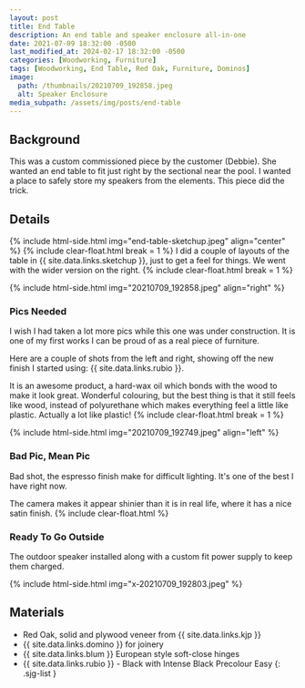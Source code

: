 ```yaml
---
layout: post
title: End Table
description: An end table and speaker enclosure all-in-one
date: 2021-07-09 18:32:00 -0500
last_modified_at: 2024-02-17 18:32:00 -0500
categories: [Woodworking, Furniture]
tags: [Woodworking, End Table, Red Oak, Furniture, Dominos]
image:
  path: /thumbnails/20210709_192858.jpeg
  alt: Speaker Enclosure
media_subpath: /assets/img/posts/end-table
---
```

## Background

This was a custom commissioned piece by the customer (Debbie). She wanted an end table to fit just right by the sectional near the pool. I wanted a place to safely store my speakers from the elements. This piece did the trick.

## Details

{% include html-side.html img="end-table-sketchup.jpeg" align="center" %}
{% include clear-float.html break = 1 %}
I did a couple of layouts of the table in {{ site.data.links.sketchup }}, just to get a feel for things. We went with the wider version on the right.
{% include clear-float.html break = 1 %}

{% include html-side.html img="20210709_192858.jpeg" align="right" %}

### Pics Needed

I wish I had taken a lot more pics while this one was under construction. It is one of my first works I can be proud of as a real piece of furniture.

Here are a couple of shots from the left and right, showing off the new finish I started using: {{ site.data.links.rubio }}.

It is an awesome product, a hard-wax oil which bonds with the wood to make it look great. Wonderful colouring, but the best thing is that it still feels like wood, instead of polyurethane which makes everything feel a little like plastic. Actually a lot like plastic!
{% include clear-float.html break = 1 %}

{% include html-side.html img="20210709_192749.jpeg" align="left" %}

### Bad&nbsp;Pic, Mean&nbsp;Pic

Bad shot, the espresso finish make for difficult lighting. It's one of the best I have right now.

The camera makes it appear shinier than it is in real life, where it has a nice satin finish.
{% include clear-float.html %}

### Ready To Go Outside

The outdoor speaker installed along with a custom fit power supply to keep them charged.

{% include html-side.html img="x-20210709_192803.jpeg" %}

## Materials

- Red Oak, solid and plywood veneer from {{ site.data.links.kjp }}
- {{ site.data.links.domino }} for joinery
- {{ site.data.links.blum }} European style soft-close hinges
- {{ site.data.links.rubio }} - Black with Intense Black Precolour Easy
{: .sjg-list }
